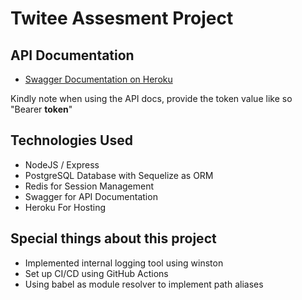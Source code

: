 # Twitee Assesment Project

## API Documentation

- [Swagger Documentation on Heroku](https://aiyeola-twitee-backend.herokuapp.com/api/docs/)

Kindly note when using the API docs, provide the token value like so "Bearer **token**"

## Technologies Used

- NodeJS / Express
- PostgreSQL Database with Sequelize as ORM
- Redis for Session Management
- Swagger for API Documentation
- Heroku For Hosting

## Special things about this project

- Implemented internal logging tool using winston
- Set up CI/CD using GitHub Actions
- Using babel as module resolver to implement path aliases
